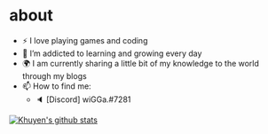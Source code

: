 # about

- :zap: I love playing games and coding
- 🌱 I’m addicted to learning and growing every day
- :earth_africa: I am currently sharing a little bit of my knowledge to the world through my blogs
- 📫 How to find me: 
  - :speaker: [Discord] wiGGa.#7281

[![Khuyen's github stats](https://github-readme-stats.vercel.app/api?username=Mgokboru&count_private=true&show_icons=true&theme=radical&hide_rank=false)](https://github.com/anuraghazra/github-readme-stats)
